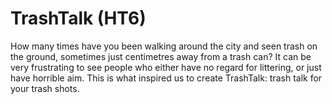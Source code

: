 # TrashTalk (HT6)
How many times have you been walking around the city and seen trash on the ground, sometimes just centimetres away from a trash can? It can be very frustrating to see people who either have no regard for littering, or just have horrible aim. This is what inspired us to create TrashTalk: trash talk for your trash shots.
